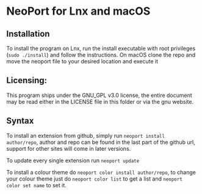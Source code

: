 # NeoPort for Lnx and macOS

## Installation
To install the program on Lnx, run the install executable with root privileges (`sudo ./install`) and follow the instructions. On macOS clone the repo and move the neoport file to your desired location and execute it

## Licensing:
This program ships under the GNU_GPL v3.0 license, the entire document may be read either in the LICENSE file in this folder or via the gnu website.

## Syntax
To install an extension from github, simply run `neoport install author/repo`, author and repo can be found in the last part of the github url, support for other sites will come in later versions.

To update every single extension run `neoport update`

To install a colour theme do `neoport color install author/repo`, to change your colour theme just do `neoport color list` to get a list and `neoport color set name` to set it.
